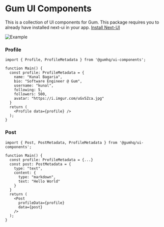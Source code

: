 # Gum UI Components

This is a collection of UI components for Gum. This package requires you to already have installed next-ui in your app. [Install Next-UI](https://nextui.org/docs/guide/getting-started)


![Example](https://jc6qaozbaz24hohddrzkrpggseylt5v7bxixeyxfjsbjhv43lkua.arweave.net/SL0AOyEGdcO44xxyqLzGkTC59r8N0XJi5UyCk9ebWqg)


### Profile

```tsx
import { Profile, ProfileMetadata } from '@gumhq/ui-components';

function Main() {
  const profile: ProfileMetadata = {
    name: "Kunal Bagaria",
    bio: "Software Engineer @ Gum",
    username: "kunal",
    following: 5,
    followers: 500,
    avatar: "https://i.imgur.com/uGv5Zca.jpg"
  }
  return (
    <Profile data={profile} />
  );
}

```

### Post

```tsx
import { Post, PostMetadata, ProfileMetadata } from '@gumhq/ui-components';

function Main() {
  const profile: ProfileMetadata = {...}
  const post: PostMetadata = {
    type: "text",
    content: {
      type: "markdown",
      text: "Hello World"
    }
  }
  return (
    <Post
      profileData={profile}
      data={post}
    />
  );
}
```